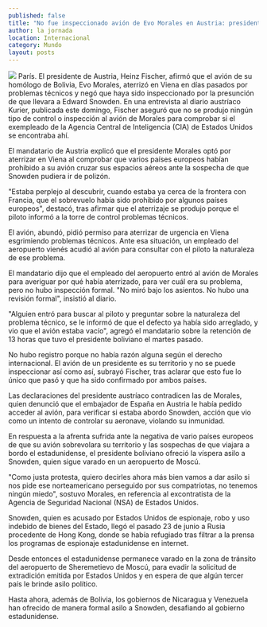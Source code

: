 ```yaml
---
published: false
title: "No fue inspeccionado avión de Evo Morales en Austria: presidente Fischer"
author: la jornada
location: Internacional
category: Mundo
layout: posts
---
```


![](http://i.imgur.com/kp3tEIEm.jpg)
París. El presidente de Austria, Heinz Fischer, afirmó que el avión de su homólogo de Bolivia, Evo Morales, aterrizó en Viena en días pasados por problemas técnicos y negó que haya sido inspeccionado por la presunción de que llevara a Edward Snowden.
En una entrevista al diario austríaco Kurier, publicada este domingo, Fischer aseguró que no se produjo ningún tipo de control o inspección al avión de Morales para comprobar si el exempleado de la Agencia Central de Inteligencia (CIA) de Estados Unidos se encontraba ahí.

El mandatario de Austria explicó que el presidente Morales optó por aterrizar en Viena al comprobar que varios países europeos habían prohibido a su avión cruzar sus espacios aéreos ante la sospecha de que Snowden pudiera ir de polizón.

"Estaba perplejo al descubrir, cuando estaba ya cerca de la frontera con Francia, que el sobrevuelo había sido prohibido por algunos países europeos", destacó, tras afirmar que el aterrizaje se produjo porque el piloto informó a la torre de control problemas técnicos.

El avión, abundó, pidió permiso para aterrizar de urgencia en Viena esgrimiendo problemas técnicos. Ante esa situación, un empleado del aeropuerto vienés acudió al avión para consultar con el piloto la naturaleza de ese problema.

El mandatario dijo que el empleado del aeropuerto entró al avión de Morales para averiguar por qué había aterrizado, para ver cuál era su problema, pero no hubo inspección formal. "No miró bajo los asientos. No hubo una revisión formal", insistió al diario.

"Alguien entró para buscar al piloto y preguntar sobre la naturaleza del problema técnico, se le informó de que el defecto ya había sido arreglado, y vio que el avión estaba vacío", agregó el mandatario sobre la retención de 13 horas que tuvo el presidente boliviano el martes pasado.

No hubo registro porque no había razón alguna según el derecho internacional. El avión de un presidente es su territorio y no se puede inspeccionar así como así, subrayó Fischer, tras aclarar que esto fue lo único que pasó y que ha sido confirmado por ambos países.

Las declaraciones del presidente austríaco contradicen las de Morales, quien denunció que el embajador de España en Austria le había pedido acceder al avión, para verificar si estaba abordo Snowden, acción que vio como un intento de controlar su aeronave, violando su inmunidad.

En respuesta a la afrenta sufrida ante la negativa de vario países europeos de que su avión sobrevolara su territorio y las sospechas de que viajara a bordo el estadunidense, el presidente boliviano ofreció la víspera asilo a Snowden, quien sigue varado en un aeropuerto de Moscú.

"Como justa protesta, quiero decirles ahora más bien vamos a dar asilo si nos pide ese norteamericano perseguido por sus compatriotas, no tenemos ningún miedo", sostuvo Morales, en referencia al excontratista de la Agencia de Seguridad Nacional (NSA) de Estados Unidos.

Snowden, quien es acusado por Estados Unidos de espionaje, robo y uso indebido de bienes del Estado, llegó el pasado 23 de junio a Rusia procedente de Hong Kong, donde se había refugiado tras filtrar a la prensa los programas de espionaje estadunidense en internet.

Desde entonces el estadunidense permanece varado en la zona de tránsito del aeropuerto de Sheremetievo de Moscú, para evadir la solicitud de extradición emitida por Estados Unidos y en espera de que algún tercer país le brinde asilo político.

Hasta ahora, además de Bolivia, los gobiernos de Nicaragua y Venezuela han ofrecido de manera formal asilo a Snowden, desafiando al gobierno estadunidense.
